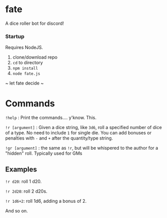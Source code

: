 # fate
A dice roller bot for discord! 

### Startup
Requires NodeJS.

1. clone/download repo
2. `cd` to directory
3. `npm install`
4. `node fate.js` 

~ let fate decide ~

# Commands
`!help` : Print the commands.... y'know. This.

`!r [argument]` : Given a dice string, like `3d6`, roll a specified number of dice of a type. No need to include `1` for single die. You can add bonuses or penalties with `-` and `+` after the quantity/type string.

`!gr [argument]` : the same as `!r`, but will be whispered to the author for a "hidden" roll. Typically used for GMs


## Examples 
`!r d20`: roll 1 d20.

`!r 2d20`: roll 2 d20s.

`!r 1d6+2`: roll 1d6, adding a bonus of 2.

And so on.
